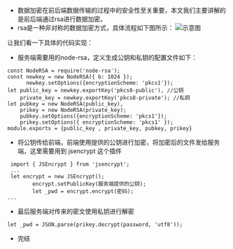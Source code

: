 - 数据加密在前后端数据传输的过程中的安全性至关重要，本文我们主要讲解的是前后端通过rsa进行数据加密。
- rsa是一种非对称的数据加密方式，具体流程如下图所示：
	![示意图](http://49.235.8.149:9001/upload/rsa.png)

让我们看一下具体的代码实现：
- 服务端需要用的node-rsa，定义生成公钥和私钥的配置文件如下：
```
const NodeRSA = require('node-rsa');
const newkey = new NodeRSA({ b: 1024 });  
      newkey.setOptions({encryptionScheme: 'pkcs1'});
let public_key = newkey.exportKey('pkcs8-public'), //公钥
    private_key = newkey.exportKey('pkcs8-private'); //私钥
let pubkey = new NodeRSA(public_key),
    prikey = new NodeRSA(private_key);
    pubkey.setOptions({encryptionScheme: 'pkcs1'});
    prikey.setOptions({ encryptionScheme: 'pkcs1' });
module.exports = {public_key , private_key, pubkey, prikey}
```

- 将公钥传给前端，前端使用提供的公钥进行加密，将加密后的文件发给服务端，这里需要用到 jsencrypt 这个插件

```
 import { JSEncrypt } from 'jsencrypt';
 ...
 let encrypt = new JSEncrypt();
        encrypt.setPublicKey(服务端提供的公钥);
        let _pwd = encrypt.encrypt(密码);
...
```

- 最后服务端对传来的密文使用私钥进行解密

```
let _pwd = JSON.parse(prikey.decrypt(password, 'utf8'));
```

- 完结